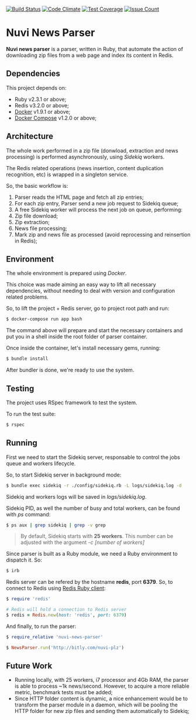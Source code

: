[![Build Status](https://travis-ci.org/mauricioklein/nuvi-news-parser.svg?branch=master)](https://travis-ci.org/mauricioklein/nuvi-news-parser)
[![Code Climate](https://codeclimate.com/github/mauricioklein/nuvi-news-parser/badges/gpa.svg)](https://codeclimate.com/github/mauricioklein/nuvi-news-parser)
[![Test Coverage](https://codeclimate.com/github/mauricioklein/nuvi-news-parser/badges/coverage.svg)](https://codeclimate.com/github/mauricioklein/nuvi-news-parser/coverage)
[![Issue Count](https://codeclimate.com/github/mauricioklein/nuvi-news-parser/badges/issue_count.svg)](https://codeclimate.com/github/mauricioklein/nuvi-news-parser)

# Nuvi News Parser

**Nuvi news parser** is a parser, written in Ruby, that automate the action of downloading zip files from a web page and index its content in Redis.

## Dependencies

This project depends on:

* Ruby v2.3.1 or above;
* Redis v3.2.0 or above;
* [Docker](https://docs.docker.com/engine/installation/) v1.9.1 or above;
* [Docker Compose](https://docs.docker.com/compose/install/) v1.2.0 or above;

## Architecture

The whole work performed in a zip file (donwload, extraction and news processing) is performed asynchronously, using *Sidekiq* workers.

The Redis related operations (news insertion, content duplication recognition, etc) is wrapped in a singleton service.

So, the basic workflow is:

1. Parser reads the HTML page and fetch all zip entries;
2. For each zip entry, Parser send a new job request to Sidekiq queue;
3. A free Sidekiq worker will process the next job on queue, performing:
  1. Zip file download;
  2. Zip extraction;
  3. News file processing;
  4. Mark zip and news file as processed (avoid reprocessing and reinsertion in Redis);

## Environment

The whole environment is prepared using *Docker*.

This choice was made aiming an easy way to lift all necessary dependencies, without needing to deal with version and configuration related problems.

So, to lift the project + Redis server, go to project root path and run:

```sh
$ docker-compose run app bash
```

The command above will prepare and start the necessary containers and put you in a shell inside the root folder of parser container.

Once inside the container, let's install necessary gems, running:

```sh
$ bundle install
```

After bundler is done, we're ready to use the system.

## Testing

The project uses RSpec framework to test the system.

To run the test suite:

```sh
$ rspec
```

## Running

First we need to start the Sidekiq server, responsable to control the jobs queue and workers lifecycle.

So, to start Sidekiq server in background mode:

```sh
$ bundle exec sidekiq -r ./config/sidekiq.rb -L logs/sidekiq.log -d
```

Sidekiq and workers logs will be saved in *logs/sidekiq.log*.

Sidekiq PID, as well the number of busy and total workers, can be found with *ps* command:

```sh
$ ps aux | grep sidekiq | grep -v grep
```

> By default, Sidekiq starts with **25 workers**. This number can be adjusted with the argument *-c [number of workers]*

Since parser is built as a Ruby module, we need a Ruby environment to dispatch it. So:

```sh
$ irb
```

Redis server can be refered by the hostname **redis**, port **6379**. So, to connect to Redis using [Redis Ruby client](https://github.com/redis/redis-rb):

```ruby
$ require 'redis'

# Redis will hold a connection to Redis server
$ redis = Redis.new(host: 'redis', port: 6379)
```

And finally, to run the parser:

```ruby
$ require_relative 'nuvi-news-parser'

$ NewsParser.run('http://bitly.com/nuvi-plz')
```

## Future Work

* Running locally, with 25 workers, i7 processor and 4Gb RAM, the parser is able to process ~1k news/second. However, to acquire a more reliable metric, benchmark tests must be added;
* Since HTTP folder content is dynamic, a nice enhancement would be to transform the parser module in a daemon, which will be pooling the HTTP folder for new zip files and sending them automatically to Sidekiq;
